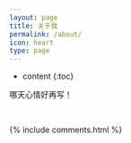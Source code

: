 ```yaml
---
layout: page
title: 关于我
permalink: /about/
icon: heart
type: page
---
```


* content
{:toc}

<p>哪天心情好再写！</p>


<br>


{% include comments.html %}
